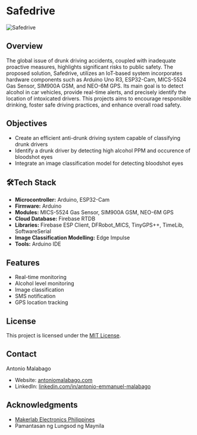 # Safedrive

![Safedrive](https://res.cloudinary.com/de86eimvq/image/upload/v1729612683/portfolio/Projects/safedrive/j505oscvfrmjukiqn6gm.png) 
 
## Overview

The global issue of drunk driving accidents, coupled with inadequate proactive measures, highlights significant risks to public safety. The proposed solution, Safedrive, utilizes an IoT-based system incorporates hardware components such as Arduino Uno R3, ESP32-Cam, MICS-5524 Gas Sensor, SIM900A GSM, and NEO-6M GPS. Its main goal is to detect alcohol in car vehicles, provide real-time alerts, and precisely identify the location of intoxicated drivers. This projects aims to encourage responsible drinking, foster safe driving practices, and enhance overall road safety.

## Objectives

- Create an efficient anti-drunk driving system capable of classifying drunk drivers
- Identify a drunk driver by detecting high alcohol PPM and occurence of bloodshot eyes
- Integrate an image classification model for detecting bloodshot eyes

## 🛠Tech Stack

- **Microcontroller:** Arduino, ESP32-Cam 
- **Firmware:** Arduino
- **Modules:** MICS-5524 Gas Sensor, SIM900A GSM, NEO-6M GPS
- **Cloud Database:** Firebase RTDB
- **Libraries:** Firebase ESP Client, DFRobot_MICS, TinyGPS++, TimeLib, SoftwareSerial
- **Image Classification Modelling:** Edge Impulse
- **Tools:** Arduino IDE

## Features

- Real-time monitoring
- Alcohol level monitoring
- Image classification
- SMS notification
- GPS location tracking

## License

This project is licensed under the [MIT License](LICENSE).

## Contact

Antonio Malabago
- Website: [antoniomalabago.com](https://antoniomalabago.com)
- LinkedIn: [linkedin.com/in/antonio-emmanuel-malabago](https://www.linkedin.com/in/antonio-emmanuel-malabago/)

## Acknowledgments

- [Makerlab Electronics Philippines](https://www.makerlab-electronics.com/)
- Pamantasan ng Lungsod ng Maynila
